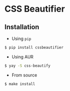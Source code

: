 # CSS Beautifier

## Installation

* Using `pip`
```sh
$ pip install cssbeautifier
```

* Using AUR

```sh
$ yay -S css-beautify
```

* From source

```sh
$ make install
```

